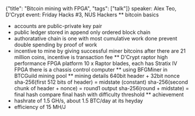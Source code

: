 {"title": "Bitcoin mining with FPGA", "tags": ["talk"]}
speaker: Alex Teo, D'Crypt
event: Friday Hacks #3, NUS Hackers
** bitcoin basics
 * accounts are public-private key pair
 * public ledger stored in append only ordered block chain
 * authoratative chain is one with most cumulative work done
   prevent double spending by proof of work
 * incentive to mine by giving successful miner bitcoins
   after there are 21 million coins, incentive is transaction fee
** D'Crypt raptor
high performance FPGA platform
10 x Raptor blades, each has Stratix IV FPGA
there is a chassis control computer
** using BFGMiner in BTCGuild mining pool
** mining details
640bit header + 32bit nonce
sha-256(first 512 bits of header) = midstate (constant)
sha-256(second chunk of header + nonce) = round1 output
sha-256(round + midstate) = final hash
compare final hash with difficulty threshold
** achievement
 * hashrate of 1.5 GH/s, about 1.5 BTC/day at its heyday
 * efficiency of 15 MH/J
